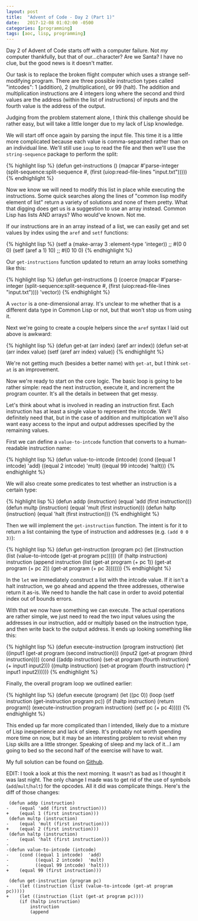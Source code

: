 ```yaml
---
layout: post
title:  "Advent of Code - Day 2 (Part 1)"
date:   2017-12-08 01:02:00 -0500
categories: [programming]
tags: [aoc, lisp, programming]
---
```


Day 2 of Advent of Code starts off with a computer failure. Not *my* computer thankfully, but that of our...character? Are we Santa? I have no clue, but the good news is it doesn't matter. 

Our task is to replace the broken flight computer which uses a strange self-modifying program. There are three possible instruction types called "intcodes": 1 (addition), 2 (multiplication), or 99 (halt). The addition and multiplication instructions are 4 integers long where the second and third values are the address (within the list of instructions) of inputs and the fourth value is the address of the output.

Judging from the problem statement alone, I think this challenge should be rather easy, but will take a little longer due to my lack of Lisp knowledge.

We will start off once again by parsing the input file. This time it is a little more complicated because each value is comma-separated rather than on an individual line. We'll still use `ioup` to read the file and then we'll use the `string-sequence` package to perform the split:

{% highlight lisp %}
(defun get-instructions ()
    (mapcar 
        #'parse-integer 
        (split-sequence:split-sequence #\,
            (first (uiop:read-file-lines "input.txt")))))
{% endhighlight %}

Now we know we will need to modify this list in place while executing the instructions. Some quick searches along the lines of "common lisp modify element of list" return a variety of solutions and none of them pretty. What that digging does get us is a suggestion to use an array instead. Common Lisp has lists AND arrays? Who would've known. Not me.

If our instructions are in an array instead of a list, we can easily get and set values by index using the `aref` and `setf` functions:

{% highlight lisp %}
(setf a (make-array 3 :element-type 'integer))
;; #(0 0 0)
(setf (aref a 1) 10)
;; #(0 10 0)
{% endhighlight %}

Our `get-instructions` function updated to return an array looks something like this:

{% highlight lisp %}
(defun get-instructions ()
    (coerce
        (mapcar 
            #'parse-integer 
            (split-sequence:split-sequence #\,
                (first (uiop:read-file-lines "input.txt"))))
        'vector))
{% endhighlight %}

A `vector` is a one-dimensional array. It's unclear to me whether that is a different data type in Common Lisp or not, but that won't stop us from using it.

Next we're going to create a couple helpers since the `aref` syntax I laid out above is awkward:

{% highlight lisp %}
(defun get-at (arr index)
    (aref arr index))
(defun set-at (arr index value)
    (setf (aref arr index) value))
{% endhighlight %}

We're not getting much (besides a better name) with `get-at`, but I think `set-at` is an improvement.

Now we're ready to start on the core logic. The basic loop is going to be rather simple: read the next instruction, execute it, and increment the program counter. It's all the details in between that get messy.

Let's think about what is involved in reading an instruction first. Each instruction has at least a single value to represent the intcode. We'll definitely need that, but in the case of addition and multiplication we'll also want easy access to the input and output addresses specified by the remaining values.

First we can define a `value-to-intcode` function that converts to a human-readable instruction name:

{% highlight lisp %}
(defun value-to-intcode (intcode)
    (cond ((equal 1 intcode)  'add)
          ((equal 2 intcode)  'mult)
          ((equal 99 intcode) 'halt)))
{% endhighlight %}

We will also create some predicates to test whether an instruction is a certain type:

{% highlight lisp %}
(defun addp (instruction)
    (equal 'add (first instruction)))
(defun multp (instruction)
    (equal 'mult (first instruction)))
(defun haltp (instruction)
    (equal 'halt (first instruction)))
{% endhighlight %}

Then we will implement the `get-instruction` function. The intent is for it to return a list containing the type of instruction and addresses (e.g. `(add 0 0 3)`):

{% highlight lisp %}
(defun get-instruction (program pc)
    (let ((instruction (list (value-to-intcode (get-at program pc)))))
    (if (haltp instruction) 
        instruction
        (append 
            instruction
            (list
                (get-at program (+ pc 1))
                (get-at program (+ pc 2))
                (get-at program (+ pc 3)))))))
{% endhighlight %}

In the `let` we immediately construct a list with the intcode value. If it isn't a halt instruction, we go ahead and append the three addresses, otherwise return it as-is. We need to handle the halt case in order to avoid potential index out of bounds errors.

With that we now have something we can execute. The actual operations are rather simple, we just need to read the two input values using the addresses in our instruction, add or multiply based on the instruction type, and then write back to the output address. It ends up looking something like this:

{% highlight lisp %}
(defun execute-instruction (program instruction)
    (let
        ((input1 (get-at program (second instruction)))
         (input2 (get-at program (third instruction))))
            (cond ((addp  instruction)
                    (set-at program (fourth instruction) (+ input1 input2)))
                  ((multp instruction)
                    (set-at program (fourth instruction) (* input1 input2))))))
{% endhighlight %}

Finally, the overall program loop we outlined earlier:

{% highlight lisp %}
(defun execute (program)
    (let ((pc 0))
        (loop
            (setf instruction (get-instruction program pc))
            (if (haltp instruction) (return program))
            (execute-instruction program instruction)
            (setf pc (+ pc 4)))))
{% endhighlight %}

This ended up far more complicated than I intended, likely due to a mixture of Lisp inexperience and lack of sleep. It's probably not worth spending more time on now, but it may be an interesting problem to revisit when my Lisp skills are a little stronger. Speaking of sleep and my lack of it...I am going to bed so the second half of the exercise will have to wait.

My full solution can be found on [Github][gh].

EDIT: I took a look at this the next morning. It wasn't as bad as I thought it was last night. The only change I made was to get rid of the use of symbols (`add`/`mult`/`halt`) for the opcodes. All it did was complicate things. Here's the diff of those changes:

```
 (defun addp (instruction)
-    (equal 'add (first instruction)))
+    (equal 1 (first instruction)))
 (defun multp (instruction)
-    (equal 'mult (first instruction)))
+    (equal 2 (first instruction)))
 (defun haltp (instruction)
-    (equal 'halt (first instruction)))
-
-(defun value-to-intcode (intcode)
-    (cond ((equal 1 intcode)  'add)
-          ((equal 2 intcode)  'mult)
-          ((equal 99 intcode) 'halt)))
+    (equal 99 (first instruction)))
 
 (defun get-instruction (program pc)
-    (let ((instruction (list (value-to-intcode (get-at program pc)))))
+    (let ((instruction (list (get-at program pc))))
     (if (haltp instruction) 
         instruction
         (append 
```

[gh]: https://github.com/mattherman/advent-of-code-2019
